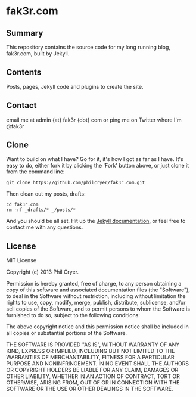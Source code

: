 fak3r.com
=========

## Summary

This repository contains the source code for my long running blog, fak3r.com, built by Jekyll.

## Contents

Posts, pages, Jekyll code and plugins to create the site.

## Contact

email me at admin {at} fak3r {dot} com or ping me on Twitter where I'm @fak3r

## Clone

Want to build on what I have? Go for it, it's how I got as far as I have. It's easy to do, either fork it by clicking the 'Fork' button above, or just clone it from the command line:

    git clone https://github.com/philcryer/fak3r.com.git

Then clean out my posts, drafts:

    cd fak3r.com
    rm -rf _drafts/* _/posts/*

And you should be all set. Hit up the [Jekyll documentation](http://jekyllrb.com/docs/home/), or feel free to contact me with any questions.

## License 

MIT License

Copyright (c) 2013 Phil Cryer.

Permission is hereby granted, free of charge, to any person obtaining a copy of this software and associated documentation files (the "Software"), to deal in the Software without restriction, including without limitation the rights to use, copy, modify, merge, publish, distribute, sublicense, and/or sell copies of the Software, and to permit persons to whom the Software is furnished to do so, subject to the following conditions:

The above copyright notice and this permission notice shall be included in all copies or substantial portions of the Software.

THE SOFTWARE IS PROVIDED "AS IS", WITHOUT WARRANTY OF ANY KIND, EXPRESS OR IMPLIED, INCLUDING BUT NOT LIMITED TO THE WARRANTIES OF MERCHANTABILITY, FITNESS FOR A PARTICULAR PURPOSE AND NONINFRINGEMENT. IN NO EVENT SHALL THE AUTHORS OR COPYRIGHT HOLDERS BE LIABLE FOR ANY CLAIM, DAMAGES OR OTHER LIABILITY, WHETHER IN AN ACTION OF CONTRACT, TORT OR OTHERWISE, ARISING FROM, OUT OF OR IN CONNECTION WITH THE SOFTWARE OR THE USE OR OTHER DEALINGS IN THE SOFTWARE.
